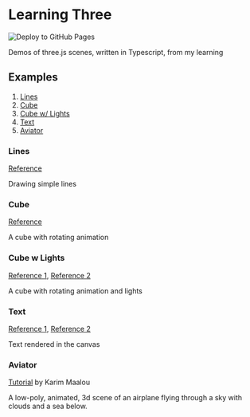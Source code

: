 # Learning Three

![Deploy to GitHub Pages](https://github.com/sdbrannum/learning-three/workflows/Deploy%20to%20GitHub%20Pages/badge.svg)

Demos of three.js scenes, written in Typescript, from my learning

## Examples

1. [Lines](#lines)
2. [Cube](#cube)
3. [Cube w/ Lights](#cube-w-lights)
4. [Text](#text)
5. [Aviator](#aviator)

### Lines

[Reference](https://threejs.org/docs/index.html#manual/en/introduction/Drawing-lines)

Drawing simple lines

### Cube

[Reference](https://threejs.org/docs/index.html#manual/en/introduction/Creating-a-scene)

A cube with rotating animation

### Cube w Lights

[Reference 1](https://threejs.org/docs/index.html#manual/en/introduction/creating-a-scene), [Reference 2](https://threejsfundamentals.org/threejs/lessons/threejs-fundamentals.html)

A cube with rotating animation and lights

### Text

[Reference 1](https://threejs.org/docs/index.html#api/en/geometries/TextGeometry), [Reference 2](https://threejsfundamentals.org/threejs/lessons/threejs-primitives.html)

Text rendered in the canvas

### Aviator

[Tutorial](https://tympanus.net/codrops/2016/04/26/the-aviator-animating-basic-3d-scene-threejs/) by Karim Maalou

A low-poly, animated, 3d scene of an airplane flying through a sky with clouds and a sea below.
